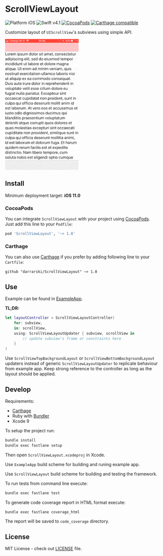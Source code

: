 # ScrollViewLayout

![Platform iOS](https://img.shields.io/badge/platform-iOS-333333.svg)
![Swift v4.1](https://img.shields.io/badge/swift-v4.1-orange.svg)
[![CocoaPods](https://img.shields.io/cocoapods/v/ScrollViewLayout.svg)](https://cocoapods.org/pods/ScrollViewLayout)
[![Carthage compatible](https://img.shields.io/badge/Carthage-compatible-4BC51D.svg?style=flat)](https://github.com/Carthage/Carthage)

Customize layout of `UIScrollView`'s subviews using simple API.

![example_app_1.gif](Misc/example_app_1.gif)

## Install

Minimum deployment target: **iOS 11.0**

### CocoaPods

You can integrate `ScrollViewLayout` with your project using [CocoaPods](https://cocoapods.org). Just add this line to your `Podfile`:

```ruby
pod 'ScrollViewLayout', '~> 1.0'
```

### Carthage

You can also use [Carthage](https://github.com/Carthage/Carthage) if you prefer by adding following line to your `Cartfile`:

```
github "darrarski/ScrollViewLayout" ~> 1.0
```

## Use

Example can be found in [ExampleApp](ExampleApp).

**TL;DR:**

```swift
let layoutController = ScrollViewLayoutController(
    for: subview,
    in: scrollView,
    using: ScrollViewLayoutUpdater { subview, scrollView in
        // update subview's frame or constraints here
    }
)
```

Use `ScrollViewTopBackgroundLayout` or `ScrollViewBottomBackgroundLayout` updaters instead of generic `ScrollViewLayoutUpdater` to replicate behaviour from example app. Keep strong reference to the controller as long as the layout should be applied.

## Develop

Requirements: 

- [Carthage](https://github.com/Carthage/Carthage)
- Ruby with [Bundler](http://bundler.io)
- Xcode 9

To setup the project run:

```sh
bundle install
bundle exec fastlane setup
```

Then open `ScrollViewLayout.xcodeproj` in Xcode.

Use `ExampleApp` build scheme for building and runing example app.

Use `ScrollViewLayout` build scheme for building and testing the framework.

To run tests from command line execute:

```sh
bundle exec fastlane test
```

To generate code coverage report in HTML format execute:

```swift
bundle exec fastlane coverage_html
```

The report will be saved to `code_coverage` directory.

## License

MIT License - check out [LICENSE](LICENSE) file.
